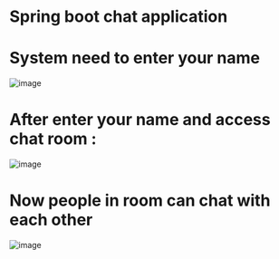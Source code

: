 # Spring boot chat application

# System need to enter your name

![image](https://github.com/JDtapcode/Websocket/assets/144779522/8eb5917f-a171-4cdc-b929-72aa2d7de6dc)

# After enter your name and access chat room :

![image](https://github.com/JDtapcode/Websocket/assets/144779522/a06e1451-a1b7-41b1-8413-ad4e099329c2)

# Now people in room can chat with each other 

![image](https://github.com/JDtapcode/Websocket/assets/144779522/24012f3b-96f5-4da9-8773-f13dd12bf2f4)
